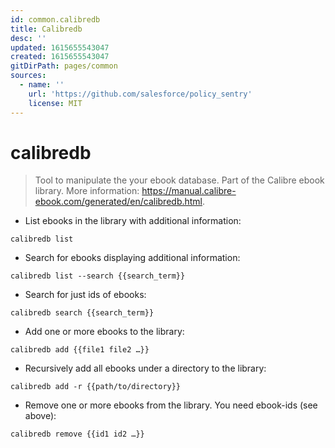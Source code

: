 ```yaml
---
id: common.calibredb
title: Calibredb
desc: ''
updated: 1615655543047
created: 1615655543047
gitDirPath: pages/common
sources:
  - name: ''
    url: 'https://github.com/salesforce/policy_sentry'
    license: MIT
---
```

# calibredb

> Tool to manipulate the your ebook database.
> Part of the Calibre ebook library.
> More information: <https://manual.calibre-ebook.com/generated/en/calibredb.html>.

- List ebooks in the library with additional information:

`calibredb list`

- Search for ebooks displaying additional information:

`calibredb list --search {{search_term}}`

- Search for just ids of ebooks:

`calibredb search {{search_term}}`

- Add one or more ebooks to the library:

`calibredb add {{file1 file2 …}}`

- Recursively add all ebooks under a directory to the library:

`calibredb add -r {{path/to/directory}}`

- Remove one or more ebooks from the library. You need ebook-ids (see above):

`calibredb remove {{id1 id2 …}}`

